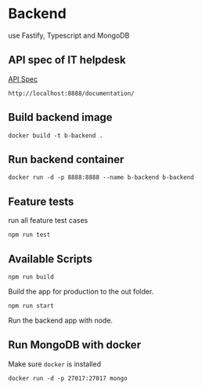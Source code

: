 # Backend

use Fastify, Typescript and MongoDB

## API spec of IT helpdesk

[API Spec](https://github.com/michael1017/tsmc_teamb/blob/dev/backend/docs/ithelp.yaml)

```
http://localhost:8888/documentation/
```

## Build backend image

```
docker build -t b-backend .
```

## Run backend container

```
docker run -d -p 8888:8888 --name b-backend b-backend
```
## Feature tests

run all feature test cases

```
npm run test
```

## Available Scripts

```
npm run build
```

Build the app for production to the out folder.

```
npm run start
```

Run the backend app with node.

## Run MongoDB with docker

Make sure ```docker``` is installed

```
docker run -d -p 27017:27017 mongo
```
